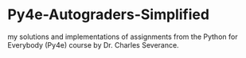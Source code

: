 # Py4e-Autograders-Simplified
my solutions and implementations of assignments from the Python for Everybody (Py4e) course by Dr. Charles Severance.
